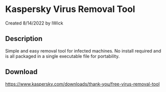 # Kaspersky Virus Removal Tool
Created 8/14/2022 by IWick

## Description
Simple and easy removal tool for infected machines. No install required and is all packaged in a single executable file for portability.

## Download
https://www.kaspersky.com/downloads/thank-you/free-virus-removal-tool